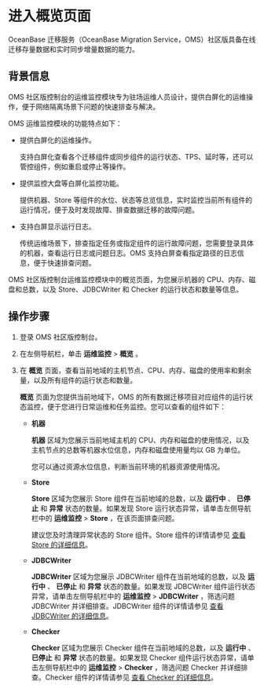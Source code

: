 进入概览页面 
===========================

OceanBase 迁移服务（OceanBase Migration Service，OMS）社区版具备在线迁移存量数据和实时同步增量数据的能力。

背景信息 
-------------------------

OMS 社区版控制台的运维监控模块专为驻场运维人员设计，提供白屏化的运维操作，便于网络隔离场景下问题的快速排查与解决。

OMS 运维监控模块的功能特点如下：

* 提供白屏化的运维操作。

  支持白屏化查看各个迁移组件或同步组件的运行状态、TPS、延时等，还可以管控组件，例如重启或停止等操作。
  

* 提供监控大盘等白屏化监控功能。

  提供机器、Store 等组件的水位、状态等总览信息，实时监控当前所有组件的运行情况，便于及时发现故障、排查数据迁移的故障问题。
  

* 支持白屏显示运行日志。

  传统运维场景下，排查指定任务或指定组件的运行故障问题，您需要登录具体的机器，查看运行日志或问题日志。OMS 支持白屏查看指定路径的日志信息，便于快速排查问题。
  




OMS 社区版控制台运维监控模块中的概览页面，为您展示机器的 CPU、内存、磁盘和总数，以及 Store、JDBCWriter 和 Checker 的运行状态和数量等信息。

操作步骤 
-------------------------

1. 登录 OMS 社区版控制台。

   

2. 在左侧导航栏，单击 **运维监控** \> **概览** 。

   

3. 在 **概览** 页面，查看当前地域的主机节点、CPU、内存、磁盘的使用率和剩余量，以及所有组件的运行状态和数量。

   **概览** 页面为您提供当前地域下，OMS 的所有数据迁移项目对应组件的运行状态监控，便于您进行日常运维和任务监控。您可以查看的组件如下：
   * **机器** 

     **机器** 区域为您展示当前地域主机的 CPU、内存和磁盘的使用情况，以及主机节点的总数等机器水位信息，内存和磁盘使用量均以 GB 为单位。

     您可以通过资源水位信息，判断当前环境的机器资源使用情况。
     
   
   * **Store** 

     **Store** 区域为您展示 Store 组件在当前地域的总数，以及 **运行中** 、 **已停止** 和 **异常** 状态的数量。如果发现 Store 运行状态异常，请单击左侧导航栏中的 **运维监控** \> **Store** ，在该页面排查问题。

     建议您及时清理异常状态的 Store 组件。Store 组件的详情请参见 [查看 Store 的详细信息](3.store/2.view-store-details.md)。
     
   
   * **JDBCWriter** 

     **JDBCWriter** 区域为您展示 JDBCWriter 组件在当前地域的总数，以及 **运行中** 、 **已停止** 和 **异常** 状态的数量。如果发现 JDBCWriter 组件运行状态异常，请单击左侧导航栏中的 **运维监控** \> **JDBCWriter** ，筛选问题 JDBCWriter 并详细排查。JDBCWriter 组件的详情请参见 [查看 JDBCWriter 的详细信息](4.jdbcwriter/1.view-jdbcwriter-details.md)。
     
   
   * **Checker** 

     **Checker** 区域为您展示 Checker 组件在当前地域的总数，以及 **运行中** 、 **已停止** 和 **异常** 状态的数量。如果发现 Checker 组件运行状态异常，请单击左侧导航栏中的 **运维监控** \> **Checker** ，筛选问题 Checker 并详细排查。Checker 组件的详情请参见 [查看 Checker 的详细信息](5.checker/1.view-checker-details.md)。
     
   

   



